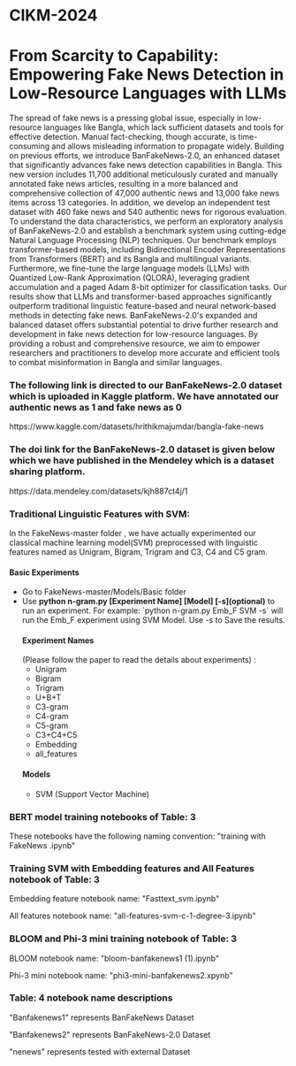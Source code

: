 # CIKM-2024
<h1>From Scarcity to Capability: Empowering Fake News Detection in Low-Resource Languages with LLMs</h1>
<p> The spread of fake news is a pressing global issue, especially in low-resource languages like Bangla, which lack sufficient datasets and tools for effective detection. Manual fact-checking, though accurate, is time-consuming and allows misleading information to propagate widely. Building on previous efforts, we introduce BanFakeNews-2.0, an enhanced dataset that significantly advances fake news detection capabilities in Bangla. This new version includes 11,700 additional meticulously curated and manually annotated fake news articles, resulting in a more balanced and comprehensive collection of 47,000 authentic news and 13,000 fake news items across 13 categories. In addition, we develop an independent test dataset with 460 fake news and 540 authentic news for rigorous evaluation. To understand the data characteristics, we perform an exploratory analysis of BanFakeNews-2.0 and establish a benchmark system using cutting-edge Natural Language Processing (NLP) techniques. Our benchmark employs transformer-based models, including Bidirectional Encoder Representations from Transformers (BERT) and its Bangla and multilingual variants. Furthermore, we fine-tune the large language models (LLMs) with Quantized Low-Rank Approximation (QLORA), leveraging gradient accumulation and a paged Adam 8-bit optimizer for classification tasks. Our results show that LLMs and transformer-based approaches significantly outperform traditional linguistic feature-based and neural network-based methods in detecting fake news. BanFakeNews-2.0's expanded and balanced dataset offers substantial potential to drive further research and development in fake news detection for low-resource languages. By providing a robust and comprehensive resource, we aim to empower researchers and practitioners to develop more accurate and efficient tools to combat misinformation in Bangla and similar languages. </p>
<h3>The following link is directed to our BanFakeNews-2.0 dataset which is uploaded in Kaggle platform. We have annotated our authentic news as 1 and fake news as 0</h3>
<href>https://www.kaggle.com/datasets/hrithikmajumdar/bangla-fake-news</href>
<h3>The doi link for the BanFakeNews-2.0 dataset is given below which we have published in the Mendeley which is a dataset sharing platform.</h3>
<href>https://data.mendeley.com/datasets/kjh887ct4j/1</href>

<h3>Traditional Linguistic Features with SVM:</h3>
<p>In the FakeNews-master folder , we have actually experimented our classical machine learning model(SVM) preprocessed with linguistic features named as Unigram, Bigram, Trigram and C3, C4 and C5 gram.</p>
<h4>Basic Experiments</h4>
<ul type=disk>
<li>Go to FakeNews-master/Models/Basic folder</li>
<li>Use <b>python n-gram.py [Experiment Name] [Model] [-s](optional)</b> to run an experiment. For example: `python n-gram.py Emb_F SVM -s` will run the Emb_F experiment using SVM Model. Use -s to Save the results. 
<h4>Experiment Names</h4>(Please follow the paper to read the details about experiments) : 
   <ul type=star> 
   <li>Unigram</li>
    <li>Bigram</li>
    <li>Trigram</li>
    <li>U+B+T</li>
    <li>C3-gram</li>
    <li>C4-gram</li>
    <li>C5-gram</li>
    <li>C3+C4+C5</li>
    <li>Embedding</li>
    <li>all_features</li>
   </ul>
<h4>Models</h4>
    <ul type=star>
       <li>SVM (Support Vector Machine)</li>
    </ul>
</ul>

<h3>BERT model training notebooks of Table: 3</h3>
<p>These notebooks have the following naming convention: "training with FakeNews <model_name>.ipynb"</p>

<h3>Training SVM with Embedding features and All Features notebook of Table: 3</h3>
<p>Embedding feature notebook name: "Fasttext_svm.ipynb"</p>
<p>All features notebook name: "all-features-svm-c-1-degree-3.ipynb"</p>

<h3>BLOOM and Phi-3 mini training notebook of Table: 3</h3>
<p>BLOOM notebook name: "bloom-banfakenews1 (1).ipynb"</p>
<p>Phi-3 mini notebook name: "phi3-mini-banfakenews2.xpynb"</p>

<h3>Table: 4 notebook name descriptions</h3>
<o>"Banfakenews1" represents BanFakeNews Dataset</p>
<o>"Banfakenews2" represents BanFakeNews-2.0 Dataset</p>
<o>"nenews" represents tested with external Dataset</p>
